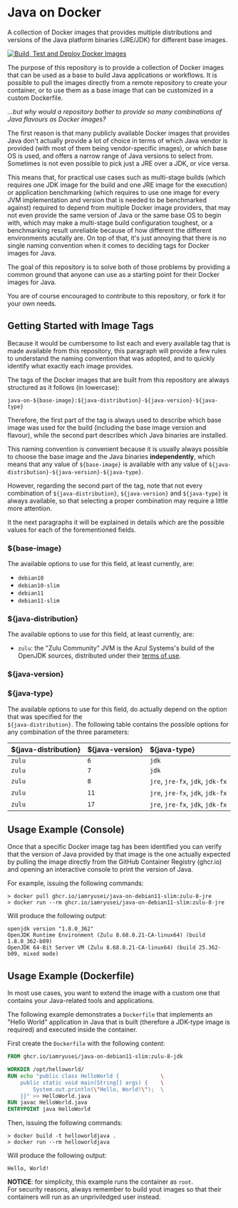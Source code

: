 # Java on Docker
A collection of Docker images that provides multiple distributions and versions of the Java platform binaries (JRE/JDK) for different base images.

[![Build, Test and Deploy Docker Images](https://github.com/iamryusei/java-on-docker/actions/workflows/workflow.yml/badge.svg?branch=master)](https://github.com/iamryusei/java-on-docker/actions/workflows/workflow.yml)

The purpose of this repository is to provide a collection of Docker images that can be used as a base to build Java applications
or workflows. It is possible to pull the images directly from a remote repository to create your container, or to use them as a
base image that can be customized in a custom Dockerfile.

_...but why would a repository bother to provide so many combinations of Java flavours as Docker images?_

The first reason is that many publicly available Docker images that provides Java don't actually provide
a lot of choice in terms of which Java vendor is provided (with most of them being vendor-specific images),
or which base OS is used, and offers a narrow range of Java versions to select from. Sometimes is not even
possible to pick just a JRE over a JDK, or vice versa.

This means that, for practical use cases such as multi-stage builds (which requires one JDK image for the build
and one JRE image for the execution) or application benchmarking (which requires to use one image for every JVM
implementation and version that is needed to be benchmarked against) required to depend from multiple Docker
image providers, that may not even provide the same version of Java or the same base OS to begin with, which may
make a multi-stage build configuration toughest, or a benchmarking result unreliable because of how different the
different environments acutally are.
On top of that, it's just annoying that there is no single naming convention when it comes to deciding tags for Docker images for Java.

The goal of this repository is to solve both of those problems by providing a common ground that anyone can use
as a starting point for their Docker images for Java.

You are of course encouraged to contribute to this repository, or fork it for your own needs.

## Getting Started with Image Tags
Because it would be cumbersome to list each and every available tag that is made available from this repository,
this paragraph will provide a few rules to understand the naming convention that was adopted, and to quickly
identify what exactly each image provides.

The tags of the Docker images that are built from this repository are always structured as it follows
(in lowercase):

`java-on-${base-image}:${java-distribution}-${java-version}-${java-type}`

Therefore, the first part of the tag is always used to describe which base image was used for the build
(including the base image version and flavour), while the second part describes which Java binaries are installed.

This naming convention is convenient because it is usually always possible to choose the base image and the
Java binaries **independently**, which means that any value of `${base-image}` is available with any value
of `${java-distribution}-${java-version}-${java-type}`.

However, regarding the second part of the tag, note that not every combination of `${java-distribution}`,
`${java-version}` and `${java-type}` is always available, so that selecting a proper combination may require
a little more attention.

It the next paragraphs it will be explained in details which are the possible values for each of the forementioned fields.

### ${base-image}
The available options to use for this field, at least currently, are:
- `debian10`
- `debian10-slim`
- `debian11`
- `debian11-slim`

### ${java-distribution}
The available options to use for this field, at least currently, are:
- `zulu`: the "Zulu Community" JVM is the Azul Systems's build of the OpenJDK sources, distributed under their [terms of use](https://www.azul.com/products/core/openjdk-terms-of-use/).

### ${java-version}
### ${java-type}
The available options to use for this field, do actually depend on the option 
that was specified for the \
`${java-distribution}`.
The following table contains the possible options for any combination of the three parameters:

| ${java-distribution} | ${java-version} | ${java-type}                     |
| :------------------- | :-------------- | :------------------------------- |
| `zulu`               | `6`             | `jdk`                            |
| `zulu`               | `7`             | `jdk`                            |
| `zulu`               | `8`             | `jre`, `jre-fx`, `jdk`, `jdk-fx` |
| `zulu`               | `11`            | `jre`, `jre-fx`, `jdk`, `jdk-fx` |
| `zulu`               | `17`            | `jre`, `jre-fx`, `jdk`, `jdk-fx` |

## Usage Example (Console)
Once that a specific Docker image tag has been identified you can verify that
the version of Java provided by that image is the one actually expected by pulling
the image directly from the GitHub Container Registry (ghcr.io) and opening an
interactive console to print the version of Java.

For example, issuing the following commands:
```
> docker pull ghcr.io/iamryusei/java-on-debian11-slim:zulu-8-jre
> docker run --rm ghcr.io/iamryusei/java-on-debian11-slim:zulu-8-jre
```

Will produce the following output:
```
openjdk version "1.8.0_362"
OpenJDK Runtime Environment (Zulu 8.68.0.21-CA-linux64) (build 1.8.0_362-b09)
OpenJDK 64-Bit Server VM (Zulu 8.68.0.21-CA-linux64) (build 25.362-b09, mixed mode)
```

## Usage Example (Dockerfile)
In most use cases, you want to extend the image with a custom one that
contains your Java-related tools and applications.

The following example demonstrates a `Dockerfile` that implements
an "Hello World" application in Java that is built (therefore a JDK-type
image is required) and executed inside the container.

First create the `Dockerfile` with the following content:
```Dockerfile
FROM ghcr.io/iamryusei/java-on-debian11-slim:zulu-8-jdk

WORKDIR /opt/helloworld/
RUN echo "public class HelloWorld {             \
    public static void main(String[] args) {    \
        System.out.println(\"Hello, World!\");  \ 
    }}" >> HelloWorld.java
RUN javac HelloWorld.java
ENTRYPOINT java HelloWorld
```

Then, issuing the following commands:
```
> docker build -t helloworldjava .
> docker run --rm helloworldjava
```

Will produce the following output:
```
Hello, World!
```

**NOTICE**: for simplicity, this example runs the container as `root`.\
For security reasons, always remember to build yout images so that
their containers will run as an unpriviledged user instead.
